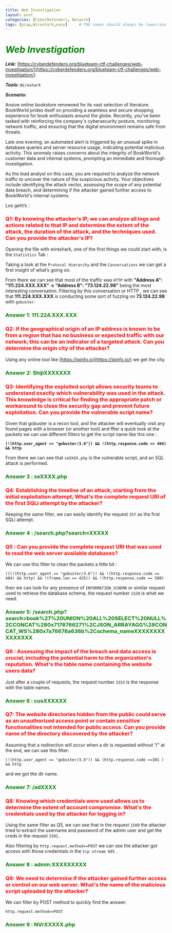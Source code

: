 ```yaml
---
title: Web Investigation
layout: post
categories: [CyberDefenders, Network]
tags: [pcap,Wireshark,easy]     # TAG names should always be lowercase
---
```


<h1><span style="color:Green;font-weight: bold"> <em>Web Investigation </em> </span></h1>

***Link:*** [https://cyberdefenders.org/blueteam-ctf-challenges/web-investigation/](https://cyberdefenders.org/blueteam-ctf-challenges/web-investigation/)

***Tools:***  `Wireshark`

***Scenario:***

Ansive online bookstore renowned for its vast selection of literature. BookWorld prides itself on providing a seamless and secure shopping experience for book enthusiasts around the globe. Recently, you've been tasked with reinforcing the company's cybersecurity posture, monitoring network traffic, and ensuring that the digital environment remains safe from threats.

Late one evening, an automated alert is triggered by an unusual spike in database queries and server resource usage, indicating potential malicious activity. This anomaly raises concerns about the integrity of BookWorld's customer data and internal systems, prompting an immediate and thorough investigation.

As the lead analyst on this case, you are required to analyze the network traffic to uncover the nature of the suspicious activity. Your objectives include identifying the attack vector, assessing the scope of any potential data breach, and determining if the attacker gained further access to BookWorld's internal systems.

Los geht’s :

<h3><span style="color:Red">Q1: By knowing the attacker's IP, we can analyze all logs and actions related to that IP and determine the extent of the attack, the duration of the attack, and the techniques used. Can you provide the attacker's IP?</span></h3>

Opening the file with wireshark, one of the first things we could start with, is the `Statistics` Tab :

Taking a look at the `Protocol Hierarchy` and the `Conversations` we can get a first insight of what’s going on.

From there we can see that most of the traffic was `HTTP` with **"Address A": "111.224.XXX.XXX" → "Address B": "73.124.22.98"** being the most interesting conversation. Filtering by this conversation or HTTP , we can see that **111.224.XXX.XXX** is conducting some sort of fuzzing on **73.124.22.98** with `gobuster`.

<h3><span style="color:Green">Answer 1: 111.224.XXX.XXX</span></h3>

<h3><span style="color:Red">Q2: If the geographical origin of an IP address is known to be from a region that has no business or expected traffic with our network, this can be an indicator of a targeted attack. Can you determine the origin city of the attacker?</span></h3>

Using any online tool like [https://ipinfo.io](https://ipinfo.io/) we get the city.

<h3><span style="color:Green">Answer 2: ShijiXXXXXXX</span></h3>

<h3><span style="color:Red">Q3: Identifying the exploited script allows security teams to understand exactly which vulnerability was used in the attack. This knowledge is critical for finding the appropriate patch or workaround to close the security gap and prevent future exploitation. Can you provide the vulnerable script name?</span></h3>

Given that gobuster is a recon tool, and the attacker will eventually visit any found pages with a  browser (or another tool) and ffter a quick look at the packets we can use different filters to get the script name like this one : 

**`(!(http.user_agent == "gobuster/3.6")) && !(http.response.code == 404) && http`**

From there we can see that `seXXXX.php` is the vulnerable script, and an SQL attack is performed.

<h3><span style="color:Green">Answer 3 : seXXXX.php</span></h3>

<h3><span style="color:Red">Q4: Establishing the timeline of an attack, starting from the initial exploitation attempt, What's the complete request URI of the first SQLi attempt by the attacker?</span></h3>

Keeping the same filter, we can easily identify the request `357`  as the first SQLi attempt.

<h3><span style="color:Green">Answer 4 : /search.php?search=XXXXX</span></h3>

<h3><span style="color:Red">Q5 : Can you provide the complete request URI that was used to read the web server available databases?</span></h3>

We can use this filter to clean the packets a little bit :

`(((!(http.user_agent == "gobuster/3.6")) && !(http.response.code == 404) && http) && !(frame.len == 425)) && !(http.response.code == 500)`

then we can look for any presence of `INFORMATION_SCHEMA` or similar request used to retrieve the database schema, the request number `1520` is what we need.

<h3><span style="color:Green">Answer 5: /search.php?search=book%27%20UNION%20ALL%20SELECT%20NULL%2CCONCAT%280x7178766271%2CJSON_ARRAYAGG%28CONCAT_WS%280x7a76676a636b%2Cschema_nameXXXXXXXXXXXXXXX</span></h3>

<h3><span style="color:Red">Q6 : Assessing the impact of the breach and data access is crucial, including the potential harm to the organization's reputation. What's the table name containing the website users data?</span></h3>

Just after a couple of requests, the request number `1553` is the response with the table names.

<h3><span style="color:Green">Answer 6 : cusXXXXXX</span></h3>

<h3><span style="color:Red">Q7:  The website directories hidden from the public could serve as an unauthorized access point or contain sensitive functionalities not intended for public access. Can you provide name of the directory discovered by the attacker?</span></h3>

Assuming that a redirection will occur when a dir is requested without “/” at the end, we can use this filter:

`(!(http.user_agent == "gobuster/3.6")) && (http.response.code ==301 ) && http`

and we got the dir name.

<h3><span style="color:Green">Answer 7: /adXXXX</span></h3>

<h3><span style="color:Red">Q8: Knowing which credentials were used allows us to determine the extent of account compromise. What's the credentials used by the attacker for logging in?</span></h3>

Using the same filter as Q5, we can see that in the request `1589` the attacker tried to extract the username and password of the admin user and get the creds in the request `1591.`

Also filtering by `http.request.method==POST` we can see the attacker got access with those credentials in the `tcp stream 695` .

<h3><span style="color:Green">Answer 8 : admin:XXXXXXXXX</span></h3>

<h3><span style="color:Red">Q9: We need to determine if the attacker gained further access or control on our web server. What's the name of the malicious script uploaded by the attacker?</span></h3>

We can filter by POST method to quickly find the answer:

`http.request.method==POST`

<h3><span style="color:Green">Answer 9 : NVrXXXXX.php</span></h3>
